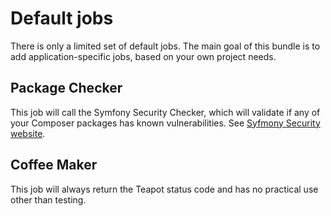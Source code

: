# Default jobs

There is only a limited set of default jobs.
The main goal of this bundle is to add application-specific jobs, based on your own project needs.

## Package Checker

This job will call the Symfony Security Checker, which will validate if any of your Composer packages has known vulnerabilities.
See [Syfmony Security website](https://security.symfony.com/).
## Coffee Maker

This job will always return the Teapot status code and has no practical use other than testing.
